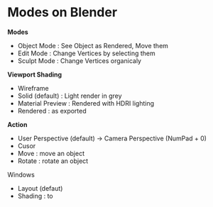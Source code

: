 # Modes on Blender

**Modes**&#x20;

* Object Mode : See Object as Rendered, Move them
* Edit Mode : Change Vertices by selecting them
* Sculpt Mode : Change Vertices organicaly

**Viewport Shading**

* Wireframe
* Solid (default) : Light render in grey
* Material Preview : Rendered with HDRI lighting
* Rendered : as exported

**Action**

* User Perspective (default) -> Camera Perspective (NumPad + 0)
* Cusor&#x20;
* Move : move an object
* Rotate : rotate an object

Windows

* Layout (defaut)
* Shading : to&#x20;



